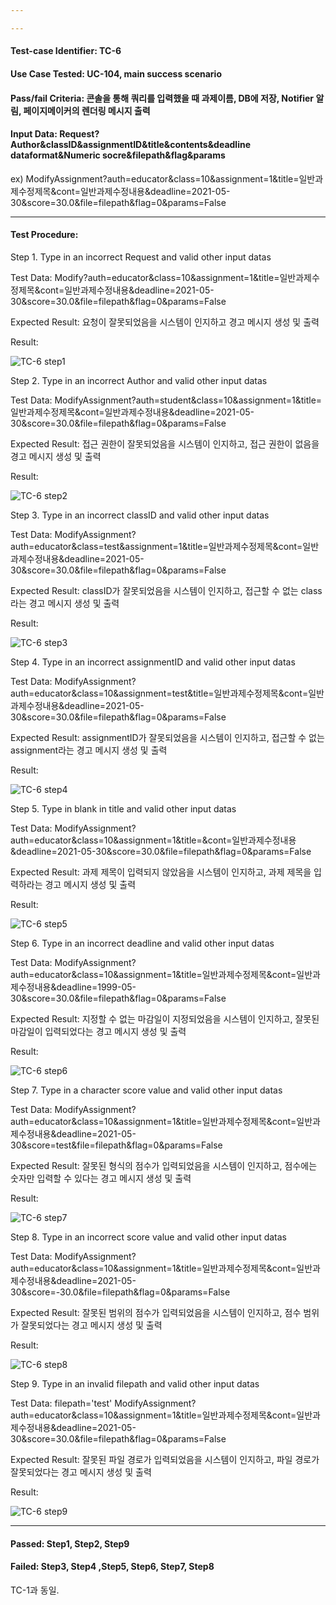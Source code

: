 ```yaml
---

---
```


#### Test-case Identifier: TC-6

#### Use Case Tested: UC-104, main success scenario

#### Pass/fail Criteria: 콘솔을 통해 쿼리를 입력했을 때 과제이름, DB에 저장, Notifier 알림, 페이지메이커의 렌더링 메시지 출력

#### Input Data: Request?Author&classID&assignmentID&title&contents&deadline dataformat&Numeric socre&filepath&flag&params

ex) ModifyAssignment?auth=educator&class=10&assignment=1&title=일반과제수정제목&cont=일반과제수정내용&deadline=2021-05-30&score=30.0&file=filepath&flag=0&params=False

------

#### Test Procedure:

Step 1. Type in an incorrect Request and  valid other input datas

Test Data: Modify?auth=educator&class=10&assignment=1&title=일반과제수정제목&cont=일반과제수정내용&deadline=2021-05-30&score=30.0&file=filepath&flag=0&params=False

Expected Result:  요청이 잘못되었음을 시스템이 인지하고 경고 메시지 생성 및 출력

Result:

![TC-6 step1](https://user-images.githubusercontent.com/51692363/120156423-eddd8780-c22c-11eb-97fd-61b2a8a9ec00.JPG)

Step 2. Type in an incorrect Author and  valid other input datas

Test Data: ModifyAssignment?auth=student&class=10&assignment=1&title=일반과제수정제목&cont=일반과제수정내용&deadline=2021-05-30&score=30.0&file=filepath&flag=0&params=False

Expected Result: 접근 권한이 잘못되었음을 시스템이 인지하고, 접근 권한이 없음을 경고 메시지 생성 및 출력

Result:

![TC-6 step2](https://user-images.githubusercontent.com/51692363/120156425-eddd8780-c22c-11eb-8de7-6d95d6987368.JPG)

Step 3. Type in an incorrect classID and  valid other input datas

Test Data: ModifyAssignment?auth=educator&class=test&assignment=1&title=일반과제수정제목&cont=일반과제수정내용&deadline=2021-05-30&score=30.0&file=filepath&flag=0&params=False

Expected Result: classID가 잘못되었음을 시스템이 인지하고, 접근할 수 없는 class라는 경고 메시지 생성 및 출력

Result:

![TC-6 step3](https://user-images.githubusercontent.com/51692363/120156426-ee761e00-c22c-11eb-8ca1-6f89fbca73b1.JPG)

Step 4. Type in an incorrect assignmentID and  valid other input datas

Test Data: ModifyAssignment?auth=educator&class=10&assignment=test&title=일반과제수정제목&cont=일반과제수정내용&deadline=2021-05-30&score=30.0&file=filepath&flag=0&params=False

Expected Result: assignmentID가 잘못되었음을 시스템이 인지하고, 접근할 수 없는 assignment라는 경고 메시지 생성 및 출력

Result:

![TC-6 step4](https://user-images.githubusercontent.com/51692363/120156428-ee761e00-c22c-11eb-9932-d6439958dd14.JPG)

Step 5. Type in blank in title and  valid other input datas

Test Data: ModifyAssignment?auth=educator&class=10&assignment=1&title=&cont=일반과제수정내용&deadline=2021-05-30&score=30.0&file=filepath&flag=0&params=False

Expected Result: 과제 제목이 입력되지 않았음을 시스템이 인지하고, 과제 제목을 입력하라는 경고 메시지 생성 및 출력

Result:

![TC-6 step5](https://user-images.githubusercontent.com/51692363/120156430-ef0eb480-c22c-11eb-9550-b7a9cc628cdc.JPG)

Step 6. Type in an incorrect deadline and  valid other input datas

Test Data: ModifyAssignment?auth=educator&class=10&assignment=1&title=일반과제수정제목&cont=일반과제수정내용&deadline=1999-05-30&score=30.0&file=filepath&flag=0&params=False

Expected Result: 지정할 수 없는 마감일이 지정되었음을 시스템이 인지하고, 잘못된 마감일이 입력되었다는 경고 메시지 생성 및 출력

Result:

![TC-6 step6](https://user-images.githubusercontent.com/51692363/120156432-ef0eb480-c22c-11eb-9de4-38e082199cd2.JPG)

Step 7. Type in a character score value and  valid other input datas

Test Data: ModifyAssignment?auth=educator&class=10&assignment=1&title=일반과제수정제목&cont=일반과제수정내용&deadline=2021-05-30&score=test&file=filepath&flag=0&params=False

Expected Result: 잘못된 형식의 점수가 입력되었음을 시스템이 인지하고, 점수에는 숫자만 입력할 수 있다는 경고 메시지 생성 및 출력

Result:

![TC-6 step7](https://user-images.githubusercontent.com/51692363/120156435-efa74b00-c22c-11eb-9f2d-2124a9d11ce8.JPG)

Step 8. Type in an incorrect score value and  valid other input datas

Test Data: ModifyAssignment?auth=educator&class=10&assignment=1&title=일반과제수정제목&cont=일반과제수정내용&deadline=2021-05-30&score=-30.0&file=filepath&flag=0&params=False

Expected Result: 잘못된 범위의 점수가 입력되었음을 시스템이 인지하고, 점수 범위가 잘못되었다는 경고 메시지 생성 및 출력

Result:

![TC-6 step8](https://user-images.githubusercontent.com/51692363/120156437-efa74b00-c22c-11eb-991e-b1f1aab46c78.JPG)

Step 9. Type in an invalid filepath and  valid other input datas

Test Data: filepath='test'
	 ModifyAssignment?auth=educator&class=10&assignment=1&title=일반과제수정제목&cont=일반과제수정내용&deadline=2021-05-30&score=30.0&file=filepath&flag=0&params=False

Expected Result: 잘못된 파일 경로가 입력되었음을 시스템이 인지하고, 파일 경로가 잘못되었다는 경고 메시지 생성 및 출력

Result:

![TC-6 step9](https://user-images.githubusercontent.com/51692363/120156440-f03fe180-c22c-11eb-9c89-f39df4ddc21f.JPG)

------

#### Passed: Step1, Step2, Step9

#### Failed: Step3, Step4 ,Step5, Step6, Step7, Step8

TC-1과 동일.

